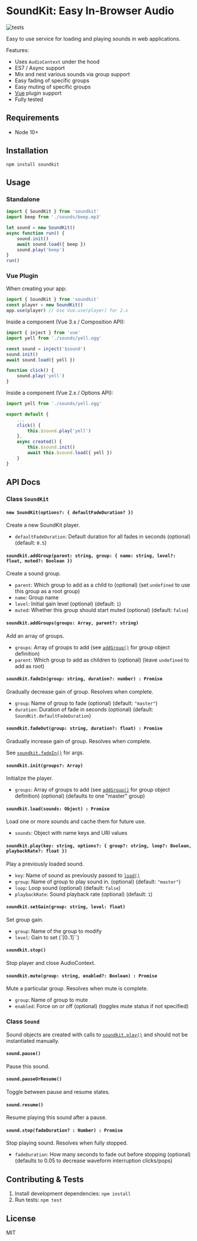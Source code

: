 SoundKit: Easy In-Browser Audio
===============================

![tests](https://github.com/foxxyz/soundkit/workflows/tests/badge.svg)

Easy to use service for loading and playing sounds in web applications.

Features:

 * Uses `AudioContext` under the hood
 * ES7 / Async support
 * Mix and nest various sounds via group support
 * Easy fading of specific groups
 * Easy muting of specific groups
 * [Vue](https://vuejs.org/) plugin support
 * Fully tested

Requirements
------------

 * Node 10+

Installation
------------

```shell
npm install soundkit
```

Usage
-----

### Standalone

```javascript
import { SoundKit } from 'soundkit'
import beep from './sounds/beep.mp3'

let sound = new SoundKit()
async function run() {
    sound.init()
    await sound.load({ beep })
    sound.play('beep')
}
run()
```

### Vue Plugin

When creating your app:

```javascript
import { SoundKit } from 'soundkit'
const player = new SoundKit()
app.use(player) // Use Vue.use(player) for 2.x
```

Inside a component (Vue 3.x / Composition API):

```javascript
import { inject } from 'vue'
import yell from './sounds/yell.ogg'

const sound = inject('$sound')
sound.init()
await sound.load({ yell })

function click() {
    sound.play('yell')
}
```

Inside a component (Vue 2.x / Options API):

```javascript
import yell from './sounds/yell.ogg'

export default {
    ...
    click() {
        this.$sound.play('yell')
    },
    async created() {
        this.$sound.init()
        await this.$sound.load({ yell })
    }
}
```

API Docs
--------

### Class `SoundKit`

#### `new SoundKit(options?: { defaultFadeDuration? })`

Create a new SoundKit player.

 * `defaultFadeDuration`: Default duration for all fades in seconds (optional) (default: `0.5`)

#### `soundkit.addGroup(parent: string, group: { name: string, level?: float, muted?: Boolean })`

Create a sound group.

 * `parent`: Which group to add as a child to (optional) (set `undefined` to use this group as a root group)
 * `name`: Group name
 * `level`: Initial gain level (optional) (default: `1`)
 * `muted`: Whether this group should start muted (optional) (default: `false`)

#### `soundkit.addGroups(groups: Array, parent?: string)`

Add an array of groups.

 * `groups`: Array of groups to add (see [`addGroup()`](#soundkitaddgroupparent-string--name-string-level-float-muted-boolean-) for group object definition)
 * `parent`: Which group to add as children to (optional) (leave `undefined` to add as root)

#### `soundkit.fadeIn(group: string, duration?: number) : Promise`

Gradually decrease gain of group. Resolves when complete.

 * `group`: Name of group to fade (optional) (default: `"master"`)
 * `duration`: Duration of fade in seconds (optional) (default: `SoundKit.defaultFadeDuration`)

#### `soundkit.fadeOut(group: string, duration?: float) : Promise`

Gradually increase gain of group. Resolves when complete.

See [`soundkit.fadeIn()`](#soundkitfadeingroup-string-duration-float--promise) for args.

#### `soundkit.init(groups?: Array)`

Initialize the player.

 * `groups`: Array of groups to add (see [`addGroup()`](#soundkitaddgroupparent-string--name-string-level-float-muted-boolean-) for group object definition) (optional) (defaults to one "master" group)

#### `soundkit.load(sounds: Object) : Promise`

Load one or more sounds and cache them for future use.

 * `sounds`: Object with name keys and URI values

#### `soundkit.play(key: string, options?: { group?: string, loop?: Boolean, playbackRate?: float })`

Play a previously loaded sound.

 * `key`: Name of sound as previously passed to [`load()`](#soundkitloadsounds-object--promise)
 * `group`: Name of group to play sound in. (optional) (default: `"master"`)
 * `loop`: Loop sound (optional) (default: `false`)
 * `playbackRate`: Sound playback rate (optional) (default: `1`)

#### `soundkit.setGain(group: string, level: float)`

Set group gain.

 * `group`: Name of the group to modify
 * `level`: Gain to set (`[0..1]``)

#### `soundkit.stop()`

Stop player and close AudioContext.

#### `soundkit.mute(group: string, enabled?: Boolean) : Promise`

Mute a particular group. Resolves when mute is complete.

 * `group`: Name of group to mute
 * `enabled`: Force on or off (optional) (toggles mute status if not specified)

### Class `Sound`

Sound objects are created with calls to [`soundkit.play()`](#soundkitplaykey-string-options--group-string-loop-boolean-playbackrate-float-) and should not be instantiated manually.

#### `sound.pause()`

Pause this sound.

#### `sound.pauseOrResume()`

Toggle between pause and resume states.

#### `sound.resume()`

Resume playing this sound after a pause.

#### `sound.stop(fadeDuration? : Number) : Promise`

Stop playing sound. Resolves when fully stopped.

 * `fadeDuration`: How many seconds to fade out before stopping (optional) (defaults to 0.05 to decrease waveform interruption clicks/pops)

Contributing & Tests
--------------------

1. Install development dependencies: `npm install`
2. Run tests: `npm test`

License
-------

MIT
